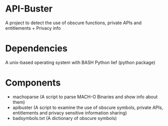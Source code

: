 # API-Buster
A project to detect the use of obscure functions, private APIs and entitlements + Privacy info

# Dependencies
A unix-based operating system with BASH
Python
lief (python package)

# Components
- machoparse (A script to parse MACH-O Binaries and show info about them)
- apibuster (A script to examine the use of obscure symbols, private APIs, entitlements and privacy sensitive information sharing)
- badsymbols.txt (A dictionary of obscure symbols)
